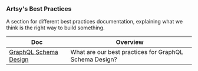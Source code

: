 ### Artsy's Best Practices

A section for different best practices documentation, explaining what we think is the right way to build something.

<!-- prettier-ignore-start -->
<!-- start_toc -->
| Doc | Overview |
|--|--|
| [GraphQL Schema Design](/best-practices/graphql-schema-design.md) | What are our best practices for GraphQL Schema Design? |
<!-- end_toc -->
<!-- prettier-ignore-end -->
